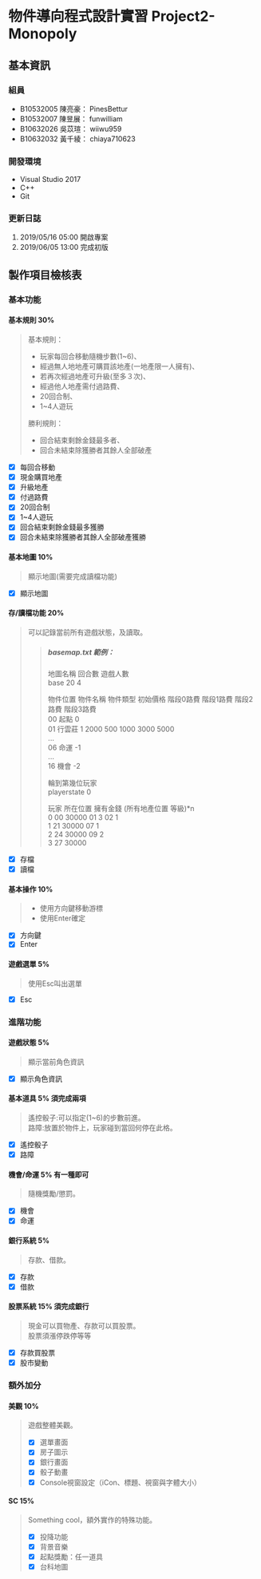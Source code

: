 # 物件導向程式設計實習 Project2-Monopoly

## 基本資訊

### 組員
* B10532005 陳亮豪： PinesBettur  
* B10532007 陳昱展： funwilliam  
* B10632026 吳苡瑄： wiiwu959  
* B10632032 黃千綾： chiaya710623

### 開發環境
* Visual Studio 2017
* C++
* Git

### 更新日誌
1. 2019/05/16 05:00 開啟專案
2. 2019/06/05 13:00 完成初版


## 製作項目檢核表

### 基本功能

#### 基本規則 30%
> 基本規則：
> * 玩家每回合移動隨機步數(1~6)、
> * 經過無人地地產可購買該地產(一地產限一人擁有)、
> * 若再次經過地產可升級(至多３次)、
> * 經過他人地產需付過路費、
> * 20回合制、
> * 1~4人遊玩  
> 
> 勝利規則：  
> * 回合結束剩餘金錢最多者、
> * 回合未結束除獲勝者其餘人全部破產
- [x] 每回合移動
- [x] 現金購買地產
- [x] 升級地產
- [x] 付過路費
- [x] 20回合制
- [x] 1~4人遊玩
- [x] 回合結束剩餘金錢最多獲勝
- [x] 回合未結束除獲勝者其餘人全部破產獲勝

#### 基本地圖 10%
> 顯示地圖(需要完成讀檔功能)
- [x] 顯示地圖

#### 存/讀檔功能 20%
> 可以記錄當前所有遊戲狀態，及讀取。
> > ##### basemap.txt 範例：
> > 地圖名稱 回合數 遊戲人數  
> > base 20 4  
> >   
> > 物件位置 物件名稱 物件類型 初始價格 階段0路費 階段1路費 階段2路費 階段3路費  
> > 00 起點 0  
> > 01 行雲莊 1 2000 500 1000 3000 5000  
> > ...  
> > 06 命運 -1  
> > ...  
> > 16 機會 -2  
> >   
> > 輪到第幾位玩家  
> > playerstate 0
> > 
> > 玩家 所在位置 擁有金錢 (所有地產位置 等級)*n  
> > 0 00 30000 01 3 02 1  
> > 1 21 30000 07 1  
> > 2 24 30000 09 2  
> > 3 27 30000  
- [x] 存檔
- [x] 讀檔

#### 基本操作 10%
> * 使用方向鍵移動游標
> * 使用Enter確定
- [x] 方向鍵
- [x] Enter

#### 遊戲選單 5%
> 使用Esc叫出選單
- [x] Esc

### 進階功能

#### 遊戲狀態 5%
>  顯示當前角色資訊
- [x] 顯示角色資訊

#### 基本道具 5% 須完成兩項
> 遙控骰子:可以指定(1~6)的步數前進。  
> 路障:放置於物件上，玩家碰到當回何停在此格。
- [x] 遙控骰子
- [x] 路障

#### 機會/命運 5% 有一種即可
> 隨機獎勵/懲罰。
- [x] 機會
- [x] 命運

#### 銀行系統 5%
> 存款、借款。
- [x] 存款
- [x] 借款

#### 股票系統 15% 須完成銀行
> 現金可以買物產、存款可以買股票。  
> 股票須漲停跌停等等
- [x] 存款買股票
- [x] 股市變動

### 額外加分
#### 美觀 10%
> 遊戲整體美觀。
> - [x] 選單畫面
> - [x] 房子圖示
> - [x] 銀行畫面
> - [x] 骰子動畫
> - [x] Console視窗設定（iCon、標題、視窗與字體大小）

#### SC 15%
> Something cool，額外實作的特殊功能。
> - [x] 投降功能
> - [x] 背景音樂
> - [x] 起點獎勵：任一道具
> - [x] 台科地圖

